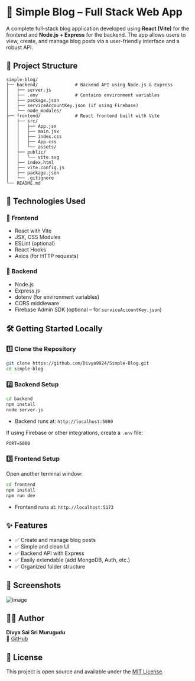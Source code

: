 # 📝 Simple Blog – Full Stack Web App

A complete full-stack blog application developed using **React (Vite)** for the frontend and **Node.js + Express** for the backend. The app allows users to view, create, and manage blog posts via a user-friendly interface and a robust API.

## 📁 Project Structure

```
simple-blog/
├── backend/              # Backend API using Node.js & Express
│   ├── server.js
│   ├── .env              # Contains environment variables
│   ├── package.json
│   ├── serviceAccountKey.json (if using Firebase)
│   └── node_modules/
├── frontend/             # React frontend built with Vite
│   ├── src/
│   │   ├── App.jsx
│   │   ├── main.jsx
│   │   ├── index.css
│   │   ├── App.css
│   │   └── assets/
│   ├── public/
│   │   └── vite.svg
│   ├── index.html
│   ├── vite.config.js
│   ├── package.json
│   └── .gitignore
└── README.md
```

## 🚀 Technologies Used

### 🔹 Frontend
- React with Vite
- JSX, CSS Modules
- ESLint (optional)
- React Hooks
- Axios (for HTTP requests)

### 🔹 Backend
- Node.js
- Express.js
- dotenv (for environment variables)
- CORS middleware
- Firebase Admin SDK (optional – for `serviceAccountKey.json`)

## 🛠️ Getting Started Locally

### 1️⃣ Clone the Repository

```bash
git clone https://github.com/Divya9924/Simple-Blog.git
cd simple-blog
```

### 2️⃣ Backend Setup

```bash
cd backend
npm install
node server.js
```

- Backend runs at: `http://localhost:5000`

If using Firebase or other integrations, create a `.env` file:

```
PORT=5000
```

### 3️⃣ Frontend Setup

Open another terminal window:

```bash
cd frontend
npm install
npm run dev
```

- Frontend runs at: `http://localhost:5173`

## ✨ Features

- ✅ Create and manage blog posts
- ✅ Simple and clean UI
- ✅ Backend API with Express
- ✅ Easily extendable (add MongoDB, Auth, etc.)
- ✅ Organized folder structure


## 📸 Screenshots

![image](https://github.com/user-attachments/assets/ed14b41e-db0a-4c40-8ff5-f733b1165bc8)


## 🙋‍♀️ Author

**Divya Sai Sri Murugudu**  
🔗 [GitHub](https://github.com/Divya9924)

## 📄 License

This project is open source and available under the [MIT License](LICENSE).
